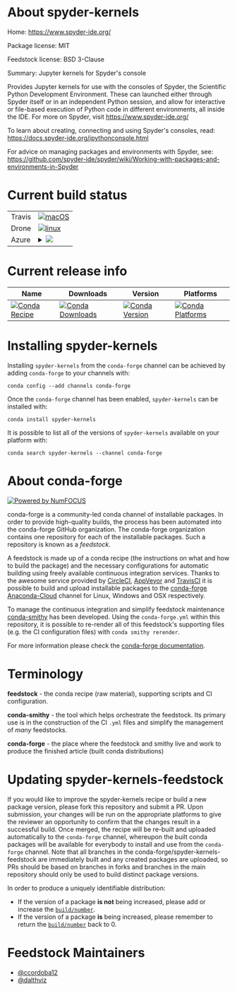About spyder-kernels
====================

Home: https://www.spyder-ide.org/

Package license: MIT

Feedstock license: BSD 3-Clause

Summary: Jupyter kernels for Spyder's console

Provides Jupyter kernels for use with the consoles of Spyder, the
Scientific Python Development Environment. These can launched either
through Spyder itself or in an independent Python session, and allow for
interactive or file-based execution of Python code in different
environments, all inside the IDE.
For more on Spyder, visit https://www.spyder-ide.org/

To learn about creating, connecting and using Spyder's consoles, read:
https://docs.spyder-ide.org/ipythonconsole.html

For advice on managing packages and environments with Spyder, see:
https://github.com/spyder-ide/spyder/wiki/Working-with-packages-and-environments-in-Spyder


Current build status
====================


<table><tr>
    <td>Travis</td>
    <td>
      <a href="https://travis-ci.com/conda-forge/spyder-kernels-feedstock">
        <img alt="macOS" src="https://img.shields.io/travis/com/conda-forge/spyder-kernels-feedstock/master.svg?label=macOS">
      </a>
    </td>
  </tr><tr>
    <td>Drone</td>
    <td>
      <a href="https://cloud.drone.io/conda-forge/spyder-kernels-feedstock">
        <img alt="linux" src="https://img.shields.io/drone/build/conda-forge/master.svg?label=Linux">
      </a>
    </td>
  </tr>
    
  <tr>
    <td>Azure</td>
    <td>
      <details>
        <summary>
          <a href="https://dev.azure.com/conda-forge/feedstock-builds/_build/latest?definitionId=3593&branchName=master">
            <img src="https://dev.azure.com/conda-forge/feedstock-builds/_apis/build/status/spyder-kernels-feedstock?branchName=master">
          </a>
        </summary>
        <table>
          <thead><tr><th>Variant</th><th>Status</th></tr></thead>
          <tbody><tr>
              <td>linux_aarch64_python3.6.____cpython</td>
              <td>
                <a href="https://dev.azure.com/conda-forge/feedstock-builds/_build/latest?definitionId=3593&branchName=master">
                  <img src="https://dev.azure.com/conda-forge/feedstock-builds/_apis/build/status/spyder-kernels-feedstock?branchName=master&jobName=linux&configuration=linux_aarch64_python3.6.____cpython" alt="variant">
                </a>
              </td>
            </tr><tr>
              <td>linux_aarch64_python3.7.____cpython</td>
              <td>
                <a href="https://dev.azure.com/conda-forge/feedstock-builds/_build/latest?definitionId=3593&branchName=master">
                  <img src="https://dev.azure.com/conda-forge/feedstock-builds/_apis/build/status/spyder-kernels-feedstock?branchName=master&jobName=linux&configuration=linux_aarch64_python3.7.____cpython" alt="variant">
                </a>
              </td>
            </tr><tr>
              <td>linux_aarch64_python3.8.____cpython</td>
              <td>
                <a href="https://dev.azure.com/conda-forge/feedstock-builds/_build/latest?definitionId=3593&branchName=master">
                  <img src="https://dev.azure.com/conda-forge/feedstock-builds/_apis/build/status/spyder-kernels-feedstock?branchName=master&jobName=linux&configuration=linux_aarch64_python3.8.____cpython" alt="variant">
                </a>
              </td>
            </tr><tr>
              <td>linux_ppc64le_python3.6.____cpython</td>
              <td>
                <a href="https://dev.azure.com/conda-forge/feedstock-builds/_build/latest?definitionId=3593&branchName=master">
                  <img src="https://dev.azure.com/conda-forge/feedstock-builds/_apis/build/status/spyder-kernels-feedstock?branchName=master&jobName=linux&configuration=linux_ppc64le_python3.6.____cpython" alt="variant">
                </a>
              </td>
            </tr><tr>
              <td>linux_ppc64le_python3.7.____cpython</td>
              <td>
                <a href="https://dev.azure.com/conda-forge/feedstock-builds/_build/latest?definitionId=3593&branchName=master">
                  <img src="https://dev.azure.com/conda-forge/feedstock-builds/_apis/build/status/spyder-kernels-feedstock?branchName=master&jobName=linux&configuration=linux_ppc64le_python3.7.____cpython" alt="variant">
                </a>
              </td>
            </tr><tr>
              <td>linux_ppc64le_python3.8.____cpython</td>
              <td>
                <a href="https://dev.azure.com/conda-forge/feedstock-builds/_build/latest?definitionId=3593&branchName=master">
                  <img src="https://dev.azure.com/conda-forge/feedstock-builds/_apis/build/status/spyder-kernels-feedstock?branchName=master&jobName=linux&configuration=linux_ppc64le_python3.8.____cpython" alt="variant">
                </a>
              </td>
            </tr><tr>
              <td>linux_python2.7.____cpython</td>
              <td>
                <a href="https://dev.azure.com/conda-forge/feedstock-builds/_build/latest?definitionId=3593&branchName=master">
                  <img src="https://dev.azure.com/conda-forge/feedstock-builds/_apis/build/status/spyder-kernels-feedstock?branchName=master&jobName=linux&configuration=linux_python2.7.____cpython" alt="variant">
                </a>
              </td>
            </tr><tr>
              <td>linux_python3.6.____cpython</td>
              <td>
                <a href="https://dev.azure.com/conda-forge/feedstock-builds/_build/latest?definitionId=3593&branchName=master">
                  <img src="https://dev.azure.com/conda-forge/feedstock-builds/_apis/build/status/spyder-kernels-feedstock?branchName=master&jobName=linux&configuration=linux_python3.6.____cpython" alt="variant">
                </a>
              </td>
            </tr><tr>
              <td>linux_python3.7.____cpython</td>
              <td>
                <a href="https://dev.azure.com/conda-forge/feedstock-builds/_build/latest?definitionId=3593&branchName=master">
                  <img src="https://dev.azure.com/conda-forge/feedstock-builds/_apis/build/status/spyder-kernels-feedstock?branchName=master&jobName=linux&configuration=linux_python3.7.____cpython" alt="variant">
                </a>
              </td>
            </tr><tr>
              <td>linux_python3.8.____cpython</td>
              <td>
                <a href="https://dev.azure.com/conda-forge/feedstock-builds/_build/latest?definitionId=3593&branchName=master">
                  <img src="https://dev.azure.com/conda-forge/feedstock-builds/_apis/build/status/spyder-kernels-feedstock?branchName=master&jobName=linux&configuration=linux_python3.8.____cpython" alt="variant">
                </a>
              </td>
            </tr><tr>
              <td>osx_python2.7.____cpython</td>
              <td>
                <a href="https://dev.azure.com/conda-forge/feedstock-builds/_build/latest?definitionId=3593&branchName=master">
                  <img src="https://dev.azure.com/conda-forge/feedstock-builds/_apis/build/status/spyder-kernels-feedstock?branchName=master&jobName=osx&configuration=osx_python2.7.____cpython" alt="variant">
                </a>
              </td>
            </tr><tr>
              <td>osx_python3.6.____cpython</td>
              <td>
                <a href="https://dev.azure.com/conda-forge/feedstock-builds/_build/latest?definitionId=3593&branchName=master">
                  <img src="https://dev.azure.com/conda-forge/feedstock-builds/_apis/build/status/spyder-kernels-feedstock?branchName=master&jobName=osx&configuration=osx_python3.6.____cpython" alt="variant">
                </a>
              </td>
            </tr><tr>
              <td>osx_python3.7.____cpython</td>
              <td>
                <a href="https://dev.azure.com/conda-forge/feedstock-builds/_build/latest?definitionId=3593&branchName=master">
                  <img src="https://dev.azure.com/conda-forge/feedstock-builds/_apis/build/status/spyder-kernels-feedstock?branchName=master&jobName=osx&configuration=osx_python3.7.____cpython" alt="variant">
                </a>
              </td>
            </tr><tr>
              <td>osx_python3.8.____cpython</td>
              <td>
                <a href="https://dev.azure.com/conda-forge/feedstock-builds/_build/latest?definitionId=3593&branchName=master">
                  <img src="https://dev.azure.com/conda-forge/feedstock-builds/_apis/build/status/spyder-kernels-feedstock?branchName=master&jobName=osx&configuration=osx_python3.8.____cpython" alt="variant">
                </a>
              </td>
            </tr><tr>
              <td>win_python2.7.____cpython</td>
              <td>
                <a href="https://dev.azure.com/conda-forge/feedstock-builds/_build/latest?definitionId=3593&branchName=master">
                  <img src="https://dev.azure.com/conda-forge/feedstock-builds/_apis/build/status/spyder-kernels-feedstock?branchName=master&jobName=win&configuration=win_python2.7.____cpython" alt="variant">
                </a>
              </td>
            </tr><tr>
              <td>win_python3.6.____cpython</td>
              <td>
                <a href="https://dev.azure.com/conda-forge/feedstock-builds/_build/latest?definitionId=3593&branchName=master">
                  <img src="https://dev.azure.com/conda-forge/feedstock-builds/_apis/build/status/spyder-kernels-feedstock?branchName=master&jobName=win&configuration=win_python3.6.____cpython" alt="variant">
                </a>
              </td>
            </tr><tr>
              <td>win_python3.7.____cpython</td>
              <td>
                <a href="https://dev.azure.com/conda-forge/feedstock-builds/_build/latest?definitionId=3593&branchName=master">
                  <img src="https://dev.azure.com/conda-forge/feedstock-builds/_apis/build/status/spyder-kernels-feedstock?branchName=master&jobName=win&configuration=win_python3.7.____cpython" alt="variant">
                </a>
              </td>
            </tr><tr>
              <td>win_python3.8.____cpython</td>
              <td>
                <a href="https://dev.azure.com/conda-forge/feedstock-builds/_build/latest?definitionId=3593&branchName=master">
                  <img src="https://dev.azure.com/conda-forge/feedstock-builds/_apis/build/status/spyder-kernels-feedstock?branchName=master&jobName=win&configuration=win_python3.8.____cpython" alt="variant">
                </a>
              </td>
            </tr>
          </tbody>
        </table>
      </details>
    </td>
  </tr>
</table>

Current release info
====================

| Name | Downloads | Version | Platforms |
| --- | --- | --- | --- |
| [![Conda Recipe](https://img.shields.io/badge/recipe-spyder--kernels-green.svg)](https://anaconda.org/conda-forge/spyder-kernels) | [![Conda Downloads](https://img.shields.io/conda/dn/conda-forge/spyder-kernels.svg)](https://anaconda.org/conda-forge/spyder-kernels) | [![Conda Version](https://img.shields.io/conda/vn/conda-forge/spyder-kernels.svg)](https://anaconda.org/conda-forge/spyder-kernels) | [![Conda Platforms](https://img.shields.io/conda/pn/conda-forge/spyder-kernels.svg)](https://anaconda.org/conda-forge/spyder-kernels) |

Installing spyder-kernels
=========================

Installing `spyder-kernels` from the `conda-forge` channel can be achieved by adding `conda-forge` to your channels with:

```
conda config --add channels conda-forge
```

Once the `conda-forge` channel has been enabled, `spyder-kernels` can be installed with:

```
conda install spyder-kernels
```

It is possible to list all of the versions of `spyder-kernels` available on your platform with:

```
conda search spyder-kernels --channel conda-forge
```


About conda-forge
=================

[![Powered by NumFOCUS](https://img.shields.io/badge/powered%20by-NumFOCUS-orange.svg?style=flat&colorA=E1523D&colorB=007D8A)](http://numfocus.org)

conda-forge is a community-led conda channel of installable packages.
In order to provide high-quality builds, the process has been automated into the
conda-forge GitHub organization. The conda-forge organization contains one repository
for each of the installable packages. Such a repository is known as a *feedstock*.

A feedstock is made up of a conda recipe (the instructions on what and how to build
the package) and the necessary configurations for automatic building using freely
available continuous integration services. Thanks to the awesome service provided by
[CircleCI](https://circleci.com/), [AppVeyor](https://www.appveyor.com/)
and [TravisCI](https://travis-ci.com/) it is possible to build and upload installable
packages to the [conda-forge](https://anaconda.org/conda-forge)
[Anaconda-Cloud](https://anaconda.org/) channel for Linux, Windows and OSX respectively.

To manage the continuous integration and simplify feedstock maintenance
[conda-smithy](https://github.com/conda-forge/conda-smithy) has been developed.
Using the ``conda-forge.yml`` within this repository, it is possible to re-render all of
this feedstock's supporting files (e.g. the CI configuration files) with ``conda smithy rerender``.

For more information please check the [conda-forge documentation](https://conda-forge.org/docs/).

Terminology
===========

**feedstock** - the conda recipe (raw material), supporting scripts and CI configuration.

**conda-smithy** - the tool which helps orchestrate the feedstock.
                   Its primary use is in the construction of the CI ``.yml`` files
                   and simplify the management of *many* feedstocks.

**conda-forge** - the place where the feedstock and smithy live and work to
                  produce the finished article (built conda distributions)


Updating spyder-kernels-feedstock
=================================

If you would like to improve the spyder-kernels recipe or build a new
package version, please fork this repository and submit a PR. Upon submission,
your changes will be run on the appropriate platforms to give the reviewer an
opportunity to confirm that the changes result in a successful build. Once
merged, the recipe will be re-built and uploaded automatically to the
`conda-forge` channel, whereupon the built conda packages will be available for
everybody to install and use from the `conda-forge` channel.
Note that all branches in the conda-forge/spyder-kernels-feedstock are
immediately built and any created packages are uploaded, so PRs should be based
on branches in forks and branches in the main repository should only be used to
build distinct package versions.

In order to produce a uniquely identifiable distribution:
 * If the version of a package **is not** being increased, please add or increase
   the [``build/number``](https://conda.io/docs/user-guide/tasks/build-packages/define-metadata.html#build-number-and-string).
 * If the version of a package **is** being increased, please remember to return
   the [``build/number``](https://conda.io/docs/user-guide/tasks/build-packages/define-metadata.html#build-number-and-string)
   back to 0.

Feedstock Maintainers
=====================

* [@ccordoba12](https://github.com/ccordoba12/)
* [@dalthviz](https://github.com/dalthviz/)

